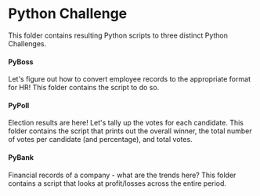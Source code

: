# Python Challenge

This folder contains resulting Python scripts to three distinct Python Challenges.  

#### PyBoss 

Let's figure out how to convert employee records to the appropriate format for HR! This folder contains the script to do so.

#### PyPoll 

Election results are here! Let's tally up the votes for each candidate. This folder contains the script that prints out the overall winner, the total number of votes per candidate (and percentage), and total votes.

#### PyBank 

Financial records of a company - what are the trends here? This folder contains a script that looks at profit/losses across the entire period.
